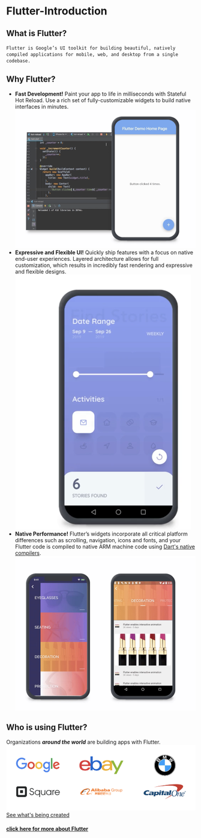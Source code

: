 # Flutter-Introduction
## What is Flutter?
`Flutter is Google’s UI toolkit for building beautiful, natively compiled applications for mobile, web, and desktop from a single codebase.`
## Why Flutter?
- **Fast Development!** Paint your app to life in milliseconds with Stateful Hot Reload. Use a rich set of fully-customizable widgets to build native interfaces in minutes.
![Fast-Dev](./flutter_markdown_source/fast.png)
- **Expressive and Flexible UI!** Quickly ship features with a focus on native end-user experiences. Layered architecture allows for full customization, which results in incredibly fast rendering and expressive and flexible designs.
![Flexible_UI](./flutter_markdown_source/beautilful.png)
- **Native Performance!** Flutter’s widgets incorporate all critical platform differences such as scrolling, navigation, icons and fonts, and your Flutter code is compiled to native ARM machine code using [Dart's native compilers](https://dart.dev/platforms).
![native-performance](flutter_markdown_source/native.png)

## Who is using Flutter?
Organizations ***around the world*** are building apps with Flutter.
![who's using](flutter_markdown_source/who.png)
[See what's being created](https://flutter.dev/showcase)

#### [click here for more about Flutter](https://flutter.dev/) 
